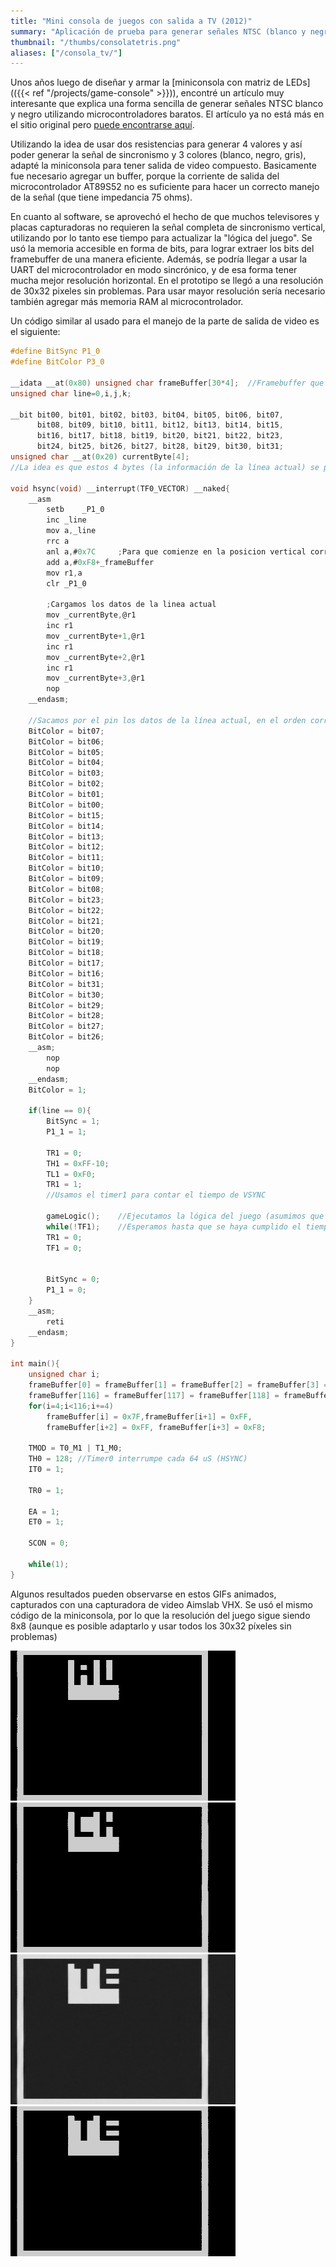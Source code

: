 ```yaml
---
title: "Mini consola de juegos con salida a TV (2012)"
summary: "Aplicación de prueba para generar señales NTSC (blanco y negro) que pueden ser vistas en cualquier televisión con entrada de video compuesta. Basado en un microcontrolador 8052."
thumbnail: "/thumbs/consolatetris.png"
aliases: ["/consola_tv/"]
---
```

Unos años luego de diseñar y armar la [miniconsola con matriz de LEDs](({{< ref "/projects/game-console" >}})), encontré un artículo muy interesante que explica una forma sencilla de generar señales NTSC blanco y negro utilizando microcontroladores baratos. El artículo ya no está más en el sitio original pero [puede encontrarse aquí](http://web.archive.org/web/20100221181006/http://www.rickard.gunee.com/projects/video/pic/howto.php).

Utilizando la idea de usar dos resistencias para generar 4 valores y así poder generar la señal de sincronismo y 3 colores (blanco, negro, gris), adapté la miniconsola para tener salida de video compuesto. Basicamente fue necesario agregar un buffer, porque la corriente de salida del microcontrolador AT89S52 no es suficiente para hacer un correcto manejo de la señal (que tiene impedancia 75 ohms).

En cuanto al software, se aprovechó el hecho de que muchos televisores y placas capturadoras no requieren la señal completa de sincronismo vertical, utilizando por lo tanto ese tiempo para actualizar la "lógica del juego". Se usó la memoria accesible en forma de bits, para lograr extraer los bits del framebuffer de una manera eficiente. Además, se podría llegar a usar la UART del microcontrolador en modo sincrónico, y de esa forma tener mucha mejor resolución horizontal. En el prototipo se llegó a una resolución de 30x32 pixeles sin problemas. Para usar mayor resolución sería necesario también agregar más memoria RAM al microcontrolador.

Un código similar al usado para el manejo de la parte de salida de video es el siguiente:

```c
#define BitSync P1_0
#define BitColor P3_0

__idata __at(0x80) unsigned char frameBuffer[30*4];  //Framebuffer que contiene los pixeles a mostrar
unsigned char line=0,i,j,k;

__bit bit00, bit01, bit02, bit03, bit04, bit05, bit06, bit07, 
	  bit08, bit09, bit10, bit11, bit12, bit13, bit14, bit15, 
	  bit16, bit17, bit18, bit19, bit20, bit21, bit22, bit23, 
	  bit24, bit25, bit26, bit27, bit28, bit29, bit30, bit31;
unsigned char __at(0x20) currentByte[4];	
//La idea es que estos 4 bytes (la información de la línea actual) se pueda acceder de a bits

void hsync(void) __interrupt(TF0_VECTOR) __naked{
	__asm
		setb	_P1_0
		inc	_line
		mov	a,_line
		rrc	a
		anl a,#0x7C		;Para que comienze en la posicion vertical correcta
		add	a,#0xF8+_frameBuffer
		mov	r1,a
		clr	_P1_0
	
		;Cargamos los datos de la linea actual
		mov	_currentByte,@r1	
		inc r1
		mov	_currentByte+1,@r1
		inc r1
		mov	_currentByte+2,@r1
		inc r1
		mov	_currentByte+3,@r1
		nop
	__endasm;
		
	//Sacamos por el pin los datos de la línea actual, en el orden correcto
	BitColor = bit07;		
	BitColor = bit06;
	BitColor = bit05;
	BitColor = bit04;
	BitColor = bit03;
	BitColor = bit02;
	BitColor = bit01;
	BitColor = bit00;
	BitColor = bit15;
	BitColor = bit14;
	BitColor = bit13;
	BitColor = bit12;
	BitColor = bit11;
	BitColor = bit10;
	BitColor = bit09;
	BitColor = bit08;
	BitColor = bit23;
	BitColor = bit22;
	BitColor = bit21;
	BitColor = bit20;
	BitColor = bit19;
	BitColor = bit18;
	BitColor = bit17;
	BitColor = bit16;		
	BitColor = bit31;
	BitColor = bit30;
	BitColor = bit29;
	BitColor = bit28;
	BitColor = bit27;
	BitColor = bit26;
	__asm;	
		nop
		nop
	__endasm;
	BitColor = 1;
	
	if(line == 0){
		BitSync = 1;
		P1_1 = 1;

		TR1 = 0;
		TH1 = 0xFF-10;
		TL1 = 0xF0;		
		TR1 = 1;
		//Usamos el timer1 para contar el tiempo de VSYNC
		
		gameLogic();	//Ejecutamos la lógica del juego (asumimos que la función se ejecuta en menos del tiempo de VSYNC)
		while(!TF1);	//Esperamos hasta que se haya cumplido el tiempo de VSYNC
		TR1 = 0;
		TF1 = 0;
	
		
		BitSync = 0;
		P1_1 = 0;
	}
	__asm;
		reti
	__endasm;
}

int main(){
	unsigned char i;
	frameBuffer[0] = frameBuffer[1] = frameBuffer[2] = frameBuffer[3] = 0x00;
	frameBuffer[116] = frameBuffer[117] = frameBuffer[118] = frameBuffer[119] = 0x00;
	for(i=4;i<116;i+=4) 
		frameBuffer[i] = 0x7F,frameBuffer[i+1] = 0xFF,
		frameBuffer[i+2] = 0xFF, frameBuffer[i+3] = 0xF8;
		
	TMOD = T0_M1 | T1_M0;
	TH0 = 128; //Timer0 interrumpe cada 64 uS (HSYNC)
	IT0 = 1;
	
	TR0 = 1;
	
	EA = 1;
	ET0 = 1;

	SCON = 0;
	
	while(1);
}
```

Algunos resultados pueden observarse en estos GIFs animados, capturados con una capturadora de video Aimslab VHX. Se usó el mismo código de la miniconsola, por lo que la resolución del juego sigue siendo 8x8 (aunque es posible adaptarlo y usar todos los 30x32 píxeles sin problemas)

![Vid1](/images/consolaAuto.gif)
![Vid2](/images/consolaChopper.gif)
![Vid3](/images/consolaMenu.gif)
![Vid4](/images/consolaTetris.gif)